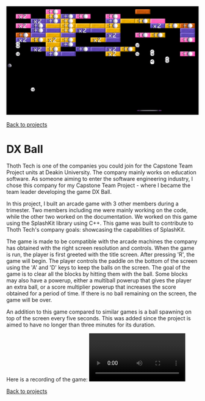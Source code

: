 <img src="../img/preview-dxball.png" alt="preview of DX Ball game"/>

[Back to projects](swanos.github.io)

# DX Ball

Thoth Tech is one of the companies you could join for the Capstone Team Project units at Deakin University. The company mainly works on education software. As someone aiming to enter the software engineering industry, I chose this  company for my Capstone Team Project - where I became the team leader developing the game DX Ball. 

In this project, I built an arcade game with 3 other members during a trimester. Two members including me were mainly working on the code, while the other two worked on the documentation. We worked on this game using the SplashKit library using C++. This game was built to contribute to Thoth Tech's company goals: showcasing the capabilities of SplashKit.

The game is made to be compatible with the arcade machines the company has obtained with the right screen resolution and controls. When the game is run, the player is first greeted with the title screen. After pressing 'R', the game will begin. The player controls the paddle on the bottom of the screen using the 'A' and 'D' keys to keep the balls on the screen. The goal of the game is to clear all the blocks by hitting them with the ball. Some blocks may also have a powerup, either a multiball powerup that gives the player an extra ball, or a score multiplier powerup that increases the score obtained for a period of time. If there is no ball remaining on the screen, the game will be over.

An addition to this game compared to similar games is a ball spawning on top of the screen every five seconds. This was added since the project is aimed to have no longer than three minutes for its duration. 

Here is a recording of the game:
<video width="50%" controls>
    <source src="../video/dxball-demo.mp4" type="video/mp4">
</video>

[Back to projects](swanos.github.io)